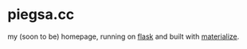# piegsa.cc
my (soon to be) homepage, running on [flask](https://flask.palletsprojects.com/en/2.0.x/#) and built with [materialize](https://materializecss.com/).
